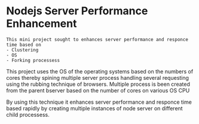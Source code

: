 # Nodejs Server Performance Enhancement

    This mini project sought to enhances server performance and responce time based on 
    - Clustering
    - OS 
    - Forking processess

This project uses the OS of the operating systems based on the numbers of cores thereby spining multiple server process 
handling several requesting using the rubbing technique of browsers.
    Multiple process is been created from the parent bserver based on the number of cores on various OS CPU

By using this technique it enhances server performance and responce time based rapidly by creating multiple instances of node server on different child processess. 
